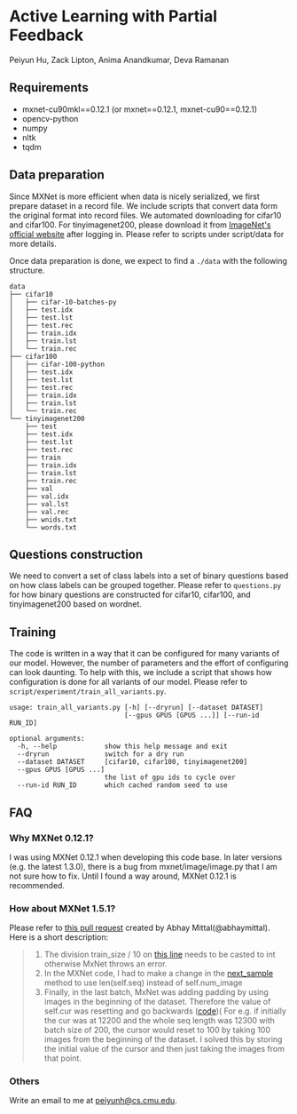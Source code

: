 # Active Learning with Partial Feedback 
Peiyun Hu, Zack Lipton, Anima Anandkumar, Deva Ramanan 

## Requirements 
- mxnet-cu90mkl==0.12.1 (or mxnet==0.12.1, mxnet-cu90==0.12.1)
- opencv-python
- numpy
- nltk
- tqdm

## Data preparation
Since MXNet is more efficient when data is nicely serialized, we first prepare dataset in a record file. We include scripts that convert data form the original format into record files. We automated downloading for cifar10 and cifar100. For tinyimagenet200, please download it from [ImageNet's official website](http://www.image-net.org/download-images) after logging in. Please refer to scripts under script/data for more details.

Once data preparation is done, we expect to find a `./data` with the following structure. 
```
data
├── cifar10
│   ├── cifar-10-batches-py
│   ├── test.idx
│   ├── test.lst
│   ├── test.rec
│   ├── train.idx
│   ├── train.lst
│   └── train.rec
├── cifar100
│   ├── cifar-100-python
│   ├── test.idx
│   ├── test.lst
│   ├── test.rec
│   ├── train.idx
│   ├── train.lst
│   └── train.rec
└── tinyimagenet200
    ├── test
    ├── test.idx
    ├── test.lst
    ├── test.rec
    ├── train
    ├── train.idx
    ├── train.lst
    ├── train.rec
    ├── val
    ├── val.idx
    ├── val.lst
    ├── val.rec
    ├── wnids.txt
    └── words.txt
```

## Questions construction 
We need to convert a set of class labels into a set of binary questions based on how class labels can be grouped together. Please refer to `questions.py` for how binary questions are constructed for cifar10, cifar100, and tinyimagenet200 based on wordnet. 

## Training
The code is written in a way that it can be configured for many variants of our model. However, the number of parameters and the effort of configuring can look daunting. To help with this, we include a script that shows how configuration is done for all variants of our model. Please refer to ```script/experiment/train_all_variants.py```. 

```
usage: train_all_variants.py [-h] [--dryrun] [--dataset DATASET]
                             [--gpus GPUS [GPUS ...]] [--run-id RUN_ID]

optional arguments:
  -h, --help            show this help message and exit
  --dryrun              switch for a dry run
  --dataset DATASET     [cifar10, cifar100, tinyimagenet200]
  --gpus GPUS [GPUS ...]
                        the list of gpu ids to cycle over
  --run-id RUN_ID       which cached random seed to use
```

## FAQ
### Why MXNet 0.12.1? 
I was using MXNet 0.12.1 when developing this code base. In later versions (e.g. the latest 1.3.0), there is a bug from mxnet/image/image.py that I am not sure how to fix. Until I found a way around, MXNet 0.12.1 is recommended. 

### How about MXNet 1.5.1? 
Please refer to [this pull request](https://github.com/peiyunh/alpf/pull/1/commits/5034db67aa98c8a322d8987d2ba203cef603996c) created by Abhay Mittal(@abhaymittal). Here is a short description: 
> 1. The division train_size / 10 on [this line](https://github.com/peiyunh/alpf/blob/master/iters.py#L85) needs to be casted to int otherwise MxNet throws an error.
> 2. In the MXNet code, I had to make a change in the [next_sample](https://github.com/apache/incubator-mxnet/blob/master/python/mxnet/image/image.py#L1460) method to use len(self.seq) instead of self.num_image
> 3. Finally, in the last batch, MxNet was adding padding by using images in the beginning of the dataset.  Therefore the value of self.cur was resetting and go backwards ([code](https://github.com/peiyunh/alpf/blob/master/iters.py#L54))( For e.g. if initially the cur was at 12200 and the whole seq length was 12300 with batch size of 200, the cursor would reset to 100 by taking 100 images from the beginning of the dataset. I solved this by storing the initial value of the cursor and then just taking the images from that point.

### Others
Write an email to me at peiyunh@cs.cmu.edu.
